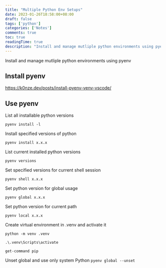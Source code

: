 ```yaml
---
title: "Multiple Python Env Setups"
date: 2023-01-26T18:58:00+08:00
draft: false
tags: ['python']
categories: ['Notes']
comments: true
toc: true
readingTime: true
description: "Install and manage mutliple python environments using pyenv"
---
```

Install and manage mutliple python environments using pyenv
<!--more-->

## Install pyenv

https://k0nze.dev/posts/install-pyenv-venv-vscode/

## Use pyenv

List all installable python versions

`pyenv install -l`

Install specified versions of python

`pyenv install x.x.x`

List current installed python versions

`pyenv versions`

Set specified versions for  current shell session

`pyenv shell x.x.x`

Set python version for global usage

`pyenv global x.x.x`

Set python version for current path

`pyenv local x.x.x`

Create virtual environment in .venv and activate it

`python -m venv .venv`

`.\.venv\Scripts\activate`

`get-command pip`

Unset global and use only system Python
`pyenv global --unset`

